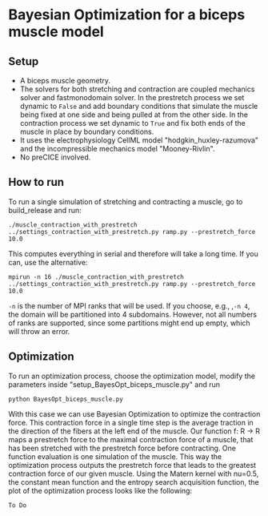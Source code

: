# Bayesian Optimization for a biceps muscle model

## Setup
- A biceps muscle geometry. 
- The solvers for both stretching and contraction are coupled mechanics solver and fastmonodomain solver. In the prestretch process we set dynamic to `False` and add boundary conditions that simulate the muscle being fixed at one side and being pulled at from the other side. In the contraction process we set dynamic to `True` and fix both ends of the muscle in place by boundary conditions. 
- It uses the electrophysiology CellML model "hodgkin_huxley-razumova" and the incompressible mechanics model "Mooney-Rivlin".
- No preCICE involved. 

## How to run
To run a single simulation of stretching and contracting a muscle, go to build_release and run:
```
./muscle_contraction_with_prestretch ../settings_contraction_with_prestretch.py ramp.py --prestretch_force 10.0
```
This computes everything in serial and therefore will take a long time. If you can, use the alternative:
```
mpirun -n 16 ./muscle_contraction_with_prestretch ../settings_contraction_with_prestretch.py ramp.py --prestretch_force 10.0
```
`-n` is the number of MPI ranks that will be used. If you choose, e.g., ,`-n 4`, the domain will be partitioned into 4 subdomains. However, not all numbers of ranks are supported, since some partitions might end up empty, which  will throw an error. 

## Optimization
To run an optimization process, choose the optimization model, modify the parameters inside "setup_BayesOpt_biceps_muscle.py" and run
```
python BayesOpt_biceps_muscle.py
```
With this case we can use Bayesian Optimization to optimize the contraction force. This contraction force in a single time step is the average traction in the direction of the fibers at the left end of the muscle. Our function f: R -> R maps a prestretch force to the maximal contraction force of a muscle, that has been stretched with the prestretch force before contracting. One function evaluation is one simulation of the muscle. This way the optimization process outputs the prestretch force that leads to the greatest contraction force of our given muscle. Using the Matern kernel with nu=0.5, the constant mean function and the entropy search acquisition function, the plot of the optimization process looks like the following:

```
To Do
```
